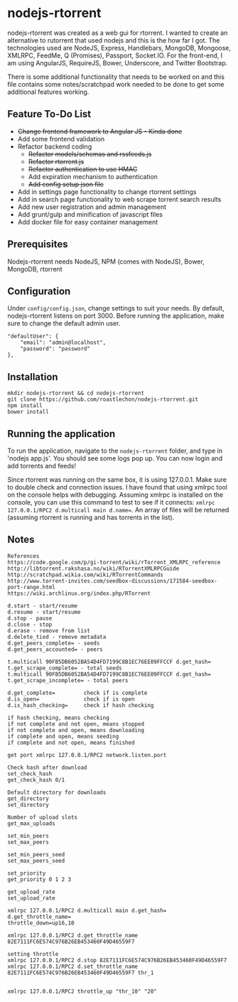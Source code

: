 # nodejs-rtorrent
nodejs-rtorrent was created as a web gui for rtorrent. I wanted to create an alternative to rutorrent that used nodejs and this is the how far I got. The technologies used are NodeJS, Express, Handlebars, MongoDB, Mongoose, XMLRPC, FeedMe, Q (Promises), Passport, Socket.IO. For the front-end, I am using AngularJS, RequireJS, Bower, Underscore, and Twitter Bootstrap.

There is some additional functionality that needs to be worked on and this file contains some notes/scratchpad work needed to be done to get some additional features working.

## Feature To-Do List
* ~~Change frontend framework to Angular JS - Kinda done~~
* Add some frontend validation
* Refactor backend coding
	* ~~Refactor models/schemas and rssfeeds.js~~
	* ~~Refactor rtorrent.js~~
	* ~~Refactor authentication to use HMAC~~
	* Add expiration mechanism to authentication
	* ~~Add config setup json file~~
* Add in settings page functionality to change rtorrent settings
* Add in search page functionality to web scrape torrent search results
* Add new user registration and admin management
* Add grunt/gulp and minification of javascript files 
* Add docker file for easy container management

## Prerequisites
Nodejs-rtorrent needs NodeJS, NPM (comes with NodeJS), Bower, MongoDB, rtorrent

## Configuration
Under `config/config.json`, change settings to suit your needs. By default, nodejs-rtorrent listens on port 3000. Before running the application, make sure to change the default admin user.

```
"defaultUser": {
	"email": "admin@localhost",
	"password": "password"
},
```

## Installation
```
mkdir nodejs-rtorrent && cd nodejs-rtorrent
git clone https://github.com/roastlechon/nodejs-rtorrent.git
npm install
bower install
```

## Running the application
To run the application, navigate to the `nodejs-rtorrent` folder, and type in 'nodejs app.js'. You should see some logs pop up. You can now login and add torrents and feeds!

Since rtorrent was running on the same box, it is using 127.0.0.1. Make sure to double check and connection issues. I have found that using xmlrpc tool on the console helps with debugging. Assuming xmlrpc is installed on the console, you can use this command to test to see if it connects: `xmlrpc 127.0.0.1/RPC2 d.multicall main d.name=`. An array of files will be returned (assuming rtorrent is running and has torrents in the list).

## Notes
```
References
https://code.google.com/p/gi-torrent/wiki/rTorrent_XMLRPC_reference
http://libtorrent.rakshasa.no/wiki/RTorrentXMLRPCGuide
http://scratchpad.wikia.com/wiki/RTorrentCommands
http://www.torrent-invites.com/seedbox-discussions/171584-seedbox-port-range.html
https://wiki.archlinux.org/index.php/RTorrent

d.start - start/resume
d.resume - start/resume
d.stop - pause
d.close - stop
d.erase - remove from list
d.delete_tied - remove metadata
d.get_peers_complete= - seeds
d.get_peers_accounted= - peers

t.multicall 90FB5DB6052BA54D4FD7199C8B1EC76EE09FFCCF d.get_hash= t.get_scrape_complete= - total seeds
t.multicall 90FB5DB6052BA54D4FD7199C8B1EC76EE09FFCCF d.get_hash= t.get_scrape_incomplete= - total peers

d.get_complete=         check if is complete
d.is_open=				check if is open
d.is_hash_checking= 	check if hash checking

if hash checking, means checking
if not complete and not open, means stopped
if not complete and open, means downloading
if complete and open, means seeding
if complete and not open, means finished

get port xmlrpc 127.0.0.1/RPC2 network.listen.port

Check hash after download
set_check_hash
get_check_hash 0/1

Default directory for downloads
get_directory
set_directory

Number of upload slots
get_max_uploads

set_min_peers
set_max_peers

set_min_peers_seed
set_max_peers_seed

set_priority
get_priority 0 1 2 3

get_upload_rate
set_upload_rate

xmlrpc 127.0.0.1/RPC2 d.multicall main d.get_hash= d.get_throttle_name=
throttle_down=up16,10

xmlrpc 127.0.0.1/RPC2 d.get_throttle_name 82E7111FC6E574C976B26EB453460F49D46559F7

setting throttle
xmlrpc 127.0.0.1/RPC2 d.stop 82E7111FC6E574C976B26EB453460F49D46559F7
xmlrpc 127.0.0.1/RPC2 d.set_throttle_name 82E7111FC6E574C976B26EB453460F49D46559F7 thr_1   


xmlrpc 127.0.0.1/RPC2 throttle_up "thr_10" "20"
```
